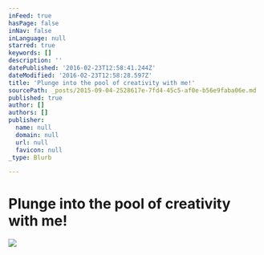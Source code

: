 ```yaml
---
inFeed: true
hasPage: false
inNav: false
inLanguage: null
starred: true
keywords: []
description: ''
datePublished: '2016-02-23T12:58:41.244Z'
dateModified: '2016-02-23T12:58:28.597Z'
title: 'Plunge into the pool of creativity with me!'
sourcePath: _posts/2015-09-04-2528617e-7fd4-45c5-af0e-b56e9faba06e.md
published: true
author: []
authors: []
publisher:
  name: null
  domain: null
  url: null
  favicon: null
_type: Blurb

---
```

# Plunge into the pool of creativity with me!
![](https://the-grid-user-content.s3-us-west-2.amazonaws.com/9a7508d4-912b-408a-9fa4-e020c64dacaf.jpg)